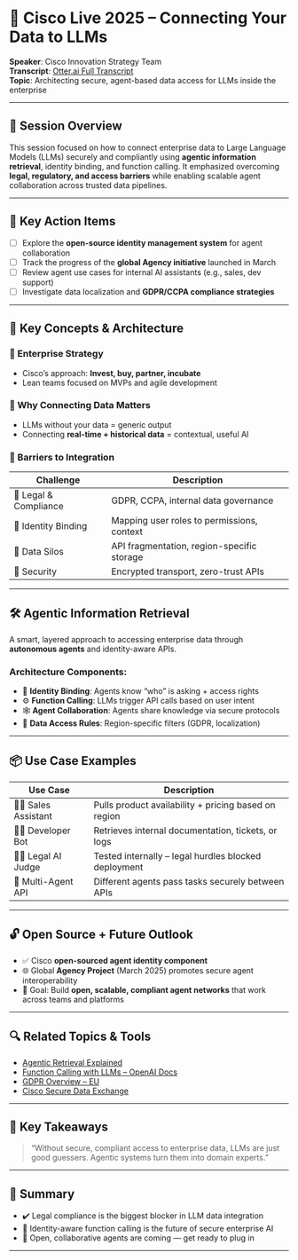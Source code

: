 # 🔗 Cisco Live 2025 – Connecting Your Data to LLMs

**Speaker**: Cisco Innovation Strategy Team  
**Transcript**: [Otter.ai Full Transcript](https://otter.ai/u/HcpiP8nz8i0CiIvRY4KQaQMgjsA)  
**Topic**: Architecting secure, agent-based data access for LLMs inside the enterprise

---

## 🎯 Session Overview

This session focused on how to connect enterprise data to Large Language Models (LLMs) securely and compliantly using **agentic information retrieval**, identity binding, and function calling. It emphasized overcoming **legal, regulatory, and access barriers** while enabling scalable agent collaboration across trusted data pipelines.

---

## 🚀 Key Action Items

- [ ] Explore the **open-source identity management system** for agent collaboration
- [ ] Track the progress of the **global Agency initiative** launched in March
- [ ] Review agent use cases for internal AI assistants (e.g., sales, dev support)
- [ ] Investigate data localization and **GDPR/CCPA compliance strategies**

---

## 🧠 Key Concepts & Architecture

### 🔹 Enterprise Strategy
- Cisco’s approach: **Invest, buy, partner, incubate**
- Lean teams focused on MVPs and agile development

### 🔹 Why Connecting Data Matters
- LLMs without your data = generic output
- Connecting **real-time + historical data** = contextual, useful AI

### 🔹 Barriers to Integration
| Challenge | Description |
|----------|-------------|
| 🛑 Legal & Compliance | GDPR, CCPA, internal data governance |
| 🧩 Identity Binding   | Mapping user roles to permissions, context |
| 🧱 Data Silos         | API fragmentation, region-specific storage |
| 🔐 Security           | Encrypted transport, zero-trust APIs |

---

## 🛠️ Agentic Information Retrieval

A smart, layered approach to accessing enterprise data through **autonomous agents** and identity-aware APIs.

### Architecture Components:
- 📎 **Identity Binding**: Agents know “who” is asking + access rights
- ⚙️ **Function Calling**: LLMs trigger API calls based on user intent
- 🕸️ **Agent Collaboration**: Agents share knowledge via secure protocols
- 🔐 **Data Access Rules**: Region-specific filters (GDPR, localization)

---

## 📦 Use Case Examples

| Use Case | Description |
|----------|-------------|
| 🧑‍💼 Sales Assistant | Pulls product availability + pricing based on region |
| 👨‍💻 Developer Bot | Retrieves internal documentation, tickets, or logs |
| 👩‍⚖️ Legal AI Judge | Tested internally – legal hurdles blocked deployment |
| 🤖 Multi-Agent API | Different agents pass tasks securely between APIs |

---

## 🔓 Open Source + Future Outlook

- ✅ Cisco **open-sourced agent identity component**
- 🌐 Global **Agency Project** (March 2025) promotes secure agent interoperability
- 🔮 Goal: Build **open, scalable, compliant agent networks** that work across teams and platforms

---

## 🔍 Related Topics & Tools

- [Agentic Retrieval Explained](https://www.langchain.com/blog/agentic-rag)
- [Function Calling with LLMs – OpenAI Docs](https://platform.openai.com/docs/guides/function-calling)
- [GDPR Overview – EU](https://gdpr.eu/)
- [Cisco Secure Data Exchange](https://www.cisco.com/c/en/us/solutions/data-center-virtualization/secure-data-center/index.html)

---

## 🧠 Key Takeaways

> “Without secure, compliant access to enterprise data, LLMs are just good guessers. Agentic systems turn them into domain experts.”

---

## 📁 Summary

- ✔️ Legal compliance is the biggest blocker in LLM data integration  
- 🔐 Identity-aware function calling is the future of secure enterprise AI  
- 🤖 Open, collaborative agents are coming — get ready to plug in  

---